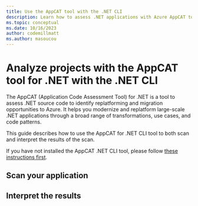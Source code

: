 ```yaml
---
title: Use the AppCAT tool with the .NET CLI
description: Learn how to assess .NET applications with Azure AppCAT to evaluate their readiness to migrate to Azure with the .NET CLI.
ms.topic: conceptual
ms.date: 10/16/2023
author: codemillmatt
ms.author: masoucou
---
```


# Analyze projects with the AppCAT tool for .NET with the .NET CLI

The AppCAT (Application Code Assessment Tool) for .NET is a tool to assess .NET source code to identify replatforming and migration opportunities to Azure. It helps you modernize and replatform large-scale .NET applications through a broad range of transformations, use cases, and code patterns.

This guide describes how to use the AppCAT for .NET CLI tool to both scan and interpret the results of the scan.

If you have not installed the AppCAT .NET CLI tool, please follow [these instructions first](./install.md).

## Scan your application

## Interpret the results
